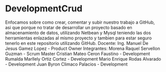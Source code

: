 # DevelopmentCrud
Enfocamos sobre como crear, comentar y   subir nuestro  trabajo a GitHub, asi que porque no tratar de desarrollar un proyecto basado en almacenamiento de datos, utilizando Netbean 
y Mysql teniendo las dos herramientas enlazadas al mismo proyecto y tambien para estar seguro tenerlo en este repositorio utilizando GitHub.
Docente:
Ing. Manuel De Jesus Gamez Lopez  -   Product Owner
Integrantes:
Morena  Raquel Servellon Guzman  -  Scrum Master
Cristian Mateo Ceron Faustino   -   Development
Rumalda Marllely Ortiz Cortez   -   Development
Mario Enrique Rodas Alvarado  -     Development
Juan Byron Climaco Palacios   -     Development

